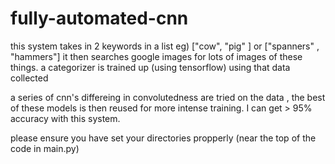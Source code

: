 # fully-automated-cnn


this system takes in 2 keywords in a list eg) ["cow", "pig" ] or ["spanners" , "hammers"]
it then searches google images for lots of images of these things. 
a categorizer is trained up (using tensorflow) using that data collected

a series of cnn's differeing in convolutedness are tried on the data , the best of these models is then reused for more intense training. I can get > 95% accuracy with this system. 

please ensure you have set your directories propperly (near the top of the code in main.py)
